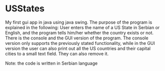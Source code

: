 # USStates
My first gui app in java using java swing. The purpose of the program is explained in the following: User enters the name of a US State in Serbian or English, and the program tells him/her whether the country exists or not. There is the console and the GUI version of the program. The console version only supports the previously stated functionality, while in the GUI version the user can also print out all the US countries and their capital cities to a small text field. They can also remove it.

Note: the code is written in Serbian language
